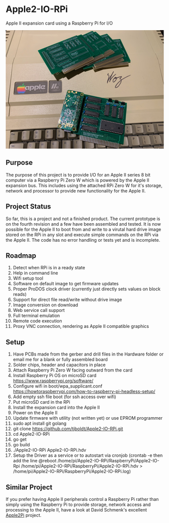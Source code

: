 # Apple2-IO-RPi
Apple II expansion card using a Raspberry Pi for I/O

![Image of Board](/Hardware/Apple2IORPi.jpg)

## Purpose
The purpose of this project is to provide I/O for an Apple II series 8 bit computer via a Raspberry Pi Zero W which is powered by the Apple II expansion bus. This includes using the attached RPi Zero W for it's storage, network and processor to provide new functionality for the Apple II.

## Project Status
So far, this is a project and not a finished product. The current prototype is on the fourth revision and a few have been assembled and tested. It is now possible for the Apple II to boot from and write to a virutal hard drive image stored on the RPi in any slot and execute simple commands on the RPi via the Apple II. The code has no error handling or tests yet and is incomplete.

## Roadmap
1. Detect when RPi is in a ready state
2. Help in command line
3. Wifi setup tool
4. Software on default image to get firmware updates
5. Proper ProDOS clock driver (currently just directly sets values on block reads)
6. Support for direct file read/write without drive image
7. Image conversion on download
8. Web service call support
9. Full terminal emulation
10. Remote code execution 
11. Proxy VNC connection, rendering as Apple II compatible graphics

## Setup
1. Have PCBs made from the gerber and drill files in the Hardware folder or email me for a blank or fully assembled board
2. Solder chips, header and capacitors in place
3. Attach Raspberry Pi Zero W facing outward from the card
4. Install Raspberry Pi OS on microSD card https://www.raspberrypi.org/software/
5. Configure wifi in boot/wpa_supplicant.conf https://howtoraspberrypi.com/how-to-raspberry-pi-headless-setup/
6. Add empty ssh file boot (for ssh access over wifi)
7. Put microSD card in the RPi
8. Install the expansion card into the Apple II
9. Power on the Apple II
10. Update firmware with utility (not written yet) or use EPROM programmer
11. sudo apt install git golang
12. git clone https://github.com/tjboldt/Apple2-IO-RPi.git
13. cd Apple2-IO-RPi
14. go get
15. go build
16. ./Apple2-IO-RPi Apple2-IO-RPi.hdv
18. Setup the Driver as a service or to autostart via cronjob (crontab -e then add the line @reboot /home/pi/Apple2-IO-RPi/RaspberryPi/Apple2-IO-Rpi /home/pi/Apple2-IO-RPi/RaspberryPi/Apple2-IO-RPi.hdv > /home/pi/Apple2-IO-RPi/RaspberryPi/Apple2-IO-RPi.log)

## Similar Project
If you prefer having Apple II peripherals control a Raspberry Pi rather than simply using the Raspberry Pi to provide storage, network access and processing to the Apple II, have a look at David Schmenk's excellent [Apple2Pi](https://github.com/dschmenk/apple2pi) project. 
